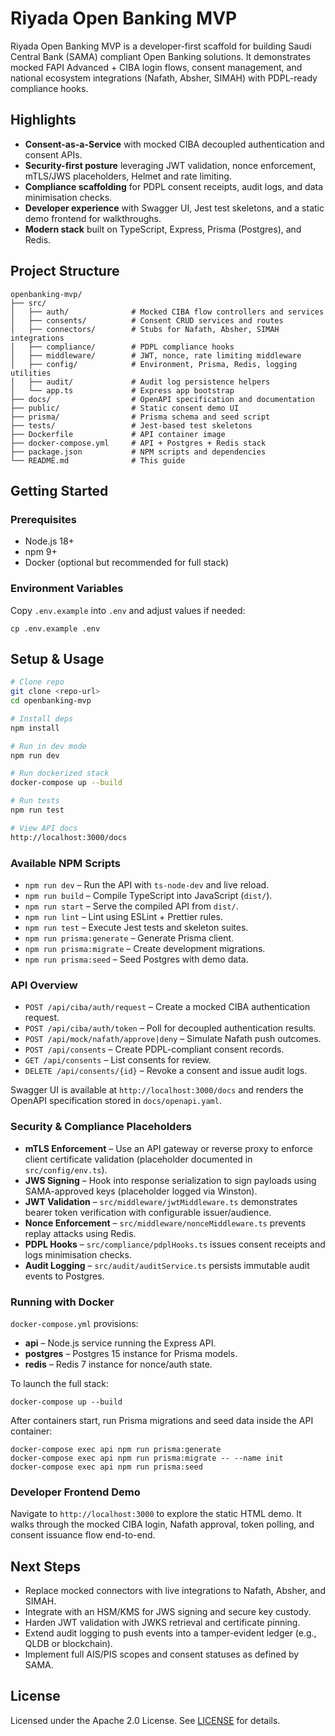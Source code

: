 # Riyada Open Banking MVP

Riyada Open Banking MVP is a developer-first scaffold for building Saudi Central Bank (SAMA) compliant Open Banking solutions.
It demonstrates mocked FAPI Advanced + CIBA login flows, consent management, and national ecosystem integrations (Nafath, Absher, SIMAH) with PDPL-ready compliance hooks.

## Highlights

- **Consent-as-a-Service** with mocked CIBA decoupled authentication and consent APIs.
- **Security-first posture** leveraging JWT validation, nonce enforcement, mTLS/JWS placeholders, Helmet and rate limiting.
- **Compliance scaffolding** for PDPL consent receipts, audit logs, and data minimisation checks.
- **Developer experience** with Swagger UI, Jest test skeletons, and a static demo frontend for walkthroughs.
- **Modern stack** built on TypeScript, Express, Prisma (Postgres), and Redis.

## Project Structure

```
openbanking-mvp/
├── src/
│   ├── auth/              # Mocked CIBA flow controllers and services
│   ├── consents/          # Consent CRUD services and routes
│   ├── connectors/        # Stubs for Nafath, Absher, SIMAH integrations
│   ├── compliance/        # PDPL compliance hooks
│   ├── middleware/        # JWT, nonce, rate limiting middleware
│   ├── config/            # Environment, Prisma, Redis, logging utilities
│   ├── audit/             # Audit log persistence helpers
│   └── app.ts             # Express app bootstrap
├── docs/                  # OpenAPI specification and documentation
├── public/                # Static consent demo UI
├── prisma/                # Prisma schema and seed script
├── tests/                 # Jest-based test skeletons
├── Dockerfile             # API container image
├── docker-compose.yml     # API + Postgres + Redis stack
├── package.json           # NPM scripts and dependencies
└── README.md              # This guide
```

## Getting Started

### Prerequisites

- Node.js 18+
- npm 9+
- Docker (optional but recommended for full stack)

### Environment Variables

Copy `.env.example` into `.env` and adjust values if needed:

```
cp .env.example .env
```

## Setup & Usage

```bash
# Clone repo
git clone <repo-url>
cd openbanking-mvp

# Install deps
npm install

# Run in dev mode
npm run dev

# Run dockerized stack
docker-compose up --build

# Run tests
npm run test

# View API docs
http://localhost:3000/docs
```

### Available NPM Scripts

- `npm run dev` – Run the API with `ts-node-dev` and live reload.
- `npm run build` – Compile TypeScript into JavaScript (`dist/`).
- `npm run start` – Serve the compiled API from `dist/`.
- `npm run lint` – Lint using ESLint + Prettier rules.
- `npm run test` – Execute Jest tests and skeleton suites.
- `npm run prisma:generate` – Generate Prisma client.
- `npm run prisma:migrate` – Create development migrations.
- `npm run prisma:seed` – Seed Postgres with demo data.

### API Overview

- `POST /api/ciba/auth/request` – Create a mocked CIBA authentication request.
- `POST /api/ciba/auth/token` – Poll for decoupled authentication results.
- `POST /api/mock/nafath/approve|deny` – Simulate Nafath push outcomes.
- `POST /api/consents` – Create PDPL-compliant consent records.
- `GET /api/consents` – List consents for review.
- `DELETE /api/consents/{id}` – Revoke a consent and issue audit logs.

Swagger UI is available at `http://localhost:3000/docs` and renders the OpenAPI specification stored in `docs/openapi.yaml`.

### Security & Compliance Placeholders

- **mTLS Enforcement** – Use an API gateway or reverse proxy to enforce client certificate validation (placeholder documented in `src/config/env.ts`).
- **JWS Signing** – Hook into response serialization to sign payloads using SAMA-approved keys (placeholder logged via Winston).
- **JWT Validation** – `src/middleware/jwtMiddleware.ts` demonstrates bearer token verification with configurable issuer/audience.
- **Nonce Enforcement** – `src/middleware/nonceMiddleware.ts` prevents replay attacks using Redis.
- **PDPL Hooks** – `src/compliance/pdplHooks.ts` issues consent receipts and logs minimisation checks.
- **Audit Logging** – `src/audit/auditService.ts` persists immutable audit events to Postgres.

### Running with Docker

`docker-compose.yml` provisions:

- **api** – Node.js service running the Express API.
- **postgres** – Postgres 15 instance for Prisma models.
- **redis** – Redis 7 instance for nonce/auth state.

To launch the full stack:

```
docker-compose up --build
```

After containers start, run Prisma migrations and seed data inside the API container:

```
docker-compose exec api npm run prisma:generate
docker-compose exec api npm run prisma:migrate -- --name init
docker-compose exec api npm run prisma:seed
```

### Developer Frontend Demo

Navigate to `http://localhost:3000` to explore the static HTML demo. It walks through the mocked CIBA login, Nafath approval, token polling, and consent issuance flow end-to-end.

## Next Steps

- Replace mocked connectors with live integrations to Nafath, Absher, and SIMAH.
- Integrate with an HSM/KMS for JWS signing and secure key custody.
- Harden JWT validation with JWKS retrieval and certificate pinning.
- Extend audit logging to push events into a tamper-evident ledger (e.g., QLDB or blockchain).
- Implement full AIS/PIS scopes and consent statuses as defined by SAMA.

## License

Licensed under the Apache 2.0 License. See [LICENSE](../LICENSE.md) for details.
